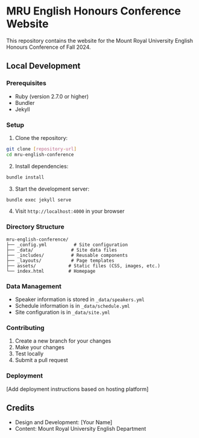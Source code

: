 # MRU English Honours Conference Website

This repository contains the website for the Mount Royal University English Honours Conference of Fall 2024.

## Local Development

### Prerequisites
- Ruby (version 2.7.0 or higher)
- Bundler
- Jekyll

### Setup
1. Clone the repository:
```bash
git clone [repository-url]
cd mru-english-conference
```

2. Install dependencies:
```bash
bundle install
```

3. Start the development server:
```bash
bundle exec jekyll serve
```

4. Visit `http://localhost:4000` in your browser

### Directory Structure
```
mru-english-conference/
├── _config.yml          # Site configuration
├── _data/              # Site data files
├── _includes/          # Reusable components
├── _layouts/           # Page templates
├── assets/            # Static files (CSS, images, etc.)
└── index.html         # Homepage
```

### Data Management
- Speaker information is stored in `_data/speakers.yml`
- Schedule information is in `_data/schedule.yml`
- Site configuration is in `_data/site.yml`

### Contributing
1. Create a new branch for your changes
2. Make your changes
3. Test locally
4. Submit a pull request

### Deployment
[Add deployment instructions based on hosting platform]

## Credits
- Design and Development: [Your Name]
- Content: Mount Royal University English Department